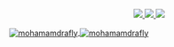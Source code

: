 <p align="center">
  <a href="https://twitter.com/rapp_regularguy">
    <img src="https://img.shields.io/twitter/follow/asawgi?style=for-the-badge&label=%40rapp_regularguy&logo=twitter&logoColor=00AEFF&labelColor=black&color=7fff00">
  </a>
  <a href="https://www.linkedin.com/in/mohammad-rafly-a03aa91aa/">
    <img src="https://img.shields.io/badge/-mohammad%20rafly-blue?style=for-the-badge&logo=Linkedin&logoColor=00AEFF&labelColor=black&color=black">
  </a>
  <a href="mailto:mohammadrafly19@gmail.com">
    <img src="https://img.shields.io/badge/mohammadrafly19@gmail.com-0078D4?style=for-the-badge&logo=Microsoft-Outlook&logoColor=00AEFF&labelColor=black&color=black">
  </a>
</p>

<a href="https://github.com/mohammadrafly">
  <img align="center" src="https://github-readme-stats.vercel.app/api?username=mohammadrafly&show_icons=true&theme=dracula&locale=en" alt="mohamamdrafly" />
</a>
<a href="https://github.com/mohamamdrafly">
  <img align="center" src="https://github-readme-stats.vercel.app/api/top-langs?username=mohammadrafly&show_icons=true&theme=dracula&locale=en&layout=compact" alt="mohamamdrafly" />
</a>



